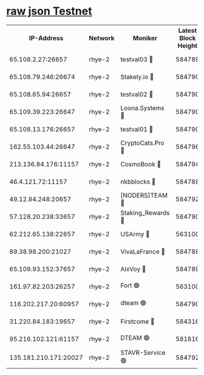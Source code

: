
[raw json Testnet](https://rpc-check.quickt.stavr.tech/quickt/rpc-quickt-result.json)
=


<table><tr><th>IP-Address</th><th>Network</th><th>Moniker</th><th>Latest Block Height</th><th>Earliest Block Height</th><th>Catching Up</th><th>Tx Index</th><th>Voting Power</th><th>Scan Time</th></tr><tr><td>65.108.2.27:26657</td><td>rhye-2</td><td>testval03 🔴</td><td>584789</td><td>1</td><td>False</td><td>on</td><td>11002050</td><td>2024-01-31T01:45:49.341332287UTC</td></tr><tr><td>65.108.79.246:26674</td><td>rhye-2</td><td>Stakely.io 🔴</td><td>584790</td><td>1</td><td>False</td><td>on</td><td>10010</td><td>2024-01-31T01:45:51.720784370UTC</td></tr><tr><td>65.108.65.94:26657</td><td>rhye-2</td><td>testval02 🔴</td><td>584790</td><td>1</td><td>False</td><td>on</td><td>11002050</td><td>2024-01-31T01:45:54.524813514UTC</td></tr><tr><td>65.109.39.223:26647</td><td>rhye-2</td><td>Loona.Systems 🔴</td><td>584790</td><td>1</td><td>False</td><td>off</td><td>86949</td><td>2024-01-31T01:45:57.649882504UTC</td></tr><tr><td>65.108.13.176:26657</td><td>rhye-2</td><td>testval01 🔴</td><td>584790</td><td>1</td><td>False</td><td>on</td><td>13082010</td><td>2024-01-31T01:45:58.043707909UTC</td></tr><tr><td>162.55.103.44:26647</td><td>rhye-2</td><td>CryptoCats.Pro 🔴</td><td>584796</td><td>1</td><td>False</td><td>off</td><td>9999</td><td>2024-01-31T01:46:27.952946791UTC</td></tr><tr><td>213.136.84.176:11157</td><td>rhye-2</td><td>CosmoBook 🔴</td><td>584794</td><td>65301</td><td>False</td><td>off</td><td>1528057</td><td>2024-01-31T01:46:21.528815066UTC</td></tr><tr><td>46.4.121.72:11157</td><td>rhye-2</td><td>nkbblocks 🔴</td><td>584788</td><td>70101</td><td>False</td><td>off</td><td>81491</td><td>2024-01-31T01:45:41.447887665UTC</td></tr><tr><td>49.12.84.248:20657</td><td>rhye-2</td><td>[NODERS]TEAM 🔴</td><td>584792</td><td>146001</td><td>False</td><td>on</td><td>59690</td><td>2024-01-31T01:46:08.964965480UTC</td></tr><tr><td>57.128.20.238:33657</td><td>rhye-2</td><td>Staking_Rewards 🔴</td><td>584790</td><td>149101</td><td>False</td><td>on</td><td>9900</td><td>2024-01-31T01:45:57.279902832UTC</td></tr><tr><td>62.212.65.138:22657</td><td>rhye-2</td><td>USArmy 🔴</td><td>563100</td><td>198001</td><td>False</td><td>on</td><td>59069</td><td>2024-01-31T01:45:48.662259713UTC</td></tr><tr><td>89.38.98.200:21027</td><td>rhye-2</td><td>VivaLaFrance 🔴</td><td>584788</td><td>220501</td><td>False</td><td>off</td><td>10000</td><td>2024-01-31T01:45:43.856506869UTC</td></tr><tr><td>65.109.93.152:37657</td><td>rhye-2</td><td>AlxVoy 🔴</td><td>584789</td><td>315173</td><td>False</td><td>on</td><td>143351</td><td>2024-01-31T01:45:46.286642077UTC</td></tr><tr><td>161.97.82.203:26257</td><td>rhye-2</td><td>Fort 🟢</td><td>563100</td><td>330438</td><td>False</td><td>on</td><td>0</td><td>2024-01-31T01:45:41.209228391UTC</td></tr><tr><td>116.202.217.20:60957</td><td>rhye-2</td><td>dteam 🟢</td><td>584790</td><td>421794</td><td>False</td><td>on</td><td>0</td><td>2024-01-31T01:45:54.883594823UTC</td></tr><tr><td>31.220.84.183:19657</td><td>rhye-2</td><td>Firstcome 🔴</td><td>584316</td><td>541501</td><td>False</td><td>off</td><td>721277</td><td>2024-01-31T01:45:48.989101306UTC</td></tr><tr><td>95.216.102.121:61157</td><td>rhye-2</td><td>DTEAM 🟢</td><td>581816</td><td>580701</td><td>False</td><td>on</td><td>0</td><td>2024-01-31T01:45:52.070144527UTC</td></tr><tr><td>135.181.210.171:20027</td><td>rhye-2</td><td>STAVR-Service 🟢</td><td>584792</td><td>584401</td><td>False</td><td>on</td><td>0</td><td>2024-01-31T01:46:06.636668905UTC</td></tr></table>